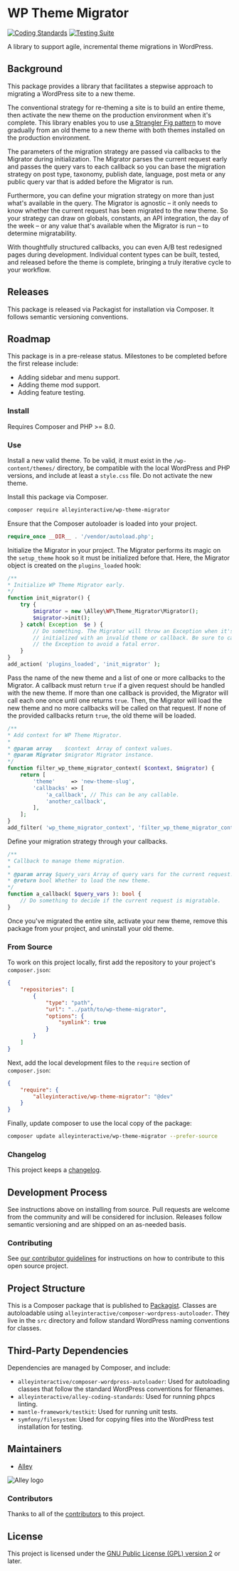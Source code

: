 # WP Theme Migrator

[![Coding Standards](https://github.com/alleyinteractive/wp-theme-migrator/actions/workflows/coding-standards.yml/badge.svg)](https://github.com/alleyinteractive/wp-theme-migrator/actions/workflows/coding-standards.yml)
[![Testing Suite](https://github.com/alleyinteractive/wp-theme-migrator/actions/workflows/unit-test.yml/badge.svg)](https://github.com/alleyinteractive/wp-theme-migrator/actions/workflows/unit-test.yml)

A library to support agile, incremental theme migrations in WordPress.

## Background

This package provides a library that facilitates a stepwise approach to migrating a WordPress site to a new theme.

The conventional strategy for re-theming a site is to build an entire theme, then activate the new theme on the production environment when it's complete. This library enables you to use [a Strangler Fig pattern](https://martinfowler.com/bliki/StranglerFigApplication.html) to move gradually from an old theme to a new theme with both themes installed on the production environment.

The parameters of the migration strategy are passed via callbacks to the Migrator during initialization. The Migrator parses the current request early and passes the query vars to each callback so you can base the migration strategy on post type, taxonomy, publish date, language, post meta or any public query var that is added before the Migrator is run.

Furthermore, you can define your migration strategy on more than just what's available in the query. The Migrator is agnostic – it only needs to know whether the current request has been migrated to the new theme. So your strategy can draw on globals, constants, an API integration, the day of the week – or any value that's available when the Migrator is run – to determine migratability.

With thoughtfully structured callbacks, you can even A/B test redesigned pages during development. Individual content types can be built, tested, and released before the theme is complete, bringing a truly iterative cycle to your workflow.

## Releases

This package is released via Packagist for installation via Composer. It follows semantic versioning conventions.

## Roadmap

This package is in a pre-release status. Milestones to be completed before the first release include:

- Adding sidebar and menu support.
- Adding theme mod support.
- Adding feature testing.


### Install

Requires Composer and PHP >= 8.0.


### Use

Install a new valid theme. To be valid, it must exist in the `/wp-content/themes/` directory, be compatible with the local WordPress and PHP versions, and include at least a `style.css` file. Do not activate the new theme.

Install this package via Composer.

```sh
composer require alleyinteractive/wp-theme-migrator
```

Ensure that the Composer autoloader is loaded into your project.

```php
require_once __DIR__ . '/vendor/autoload.php';
```

Initialize the Migrator in your project. The Migrator performs its magic on the `setup_theme` hook so it must be initialized before that. Here, the Migrator object is created on the `plugins_loaded` hook:

```php
/**
* Initialize WP Theme Migrator early.
*/
function init_migrator() {
	try {
		$migrator = new \Alley\WP\Theme_Migrator\Migrator();
		$migrator->init();
	} catch( Exception  $e ) {
		// Do something. The Migrator will throw an Exception when it's
		// initialized with an invalid theme or callback. Be sure to catch
		// the Exception to avoid a fatal error.
	}
}
add_action( 'plugins_loaded', 'init_migrator' );
```

Pass the name of the new theme and a list of one or more callbacks to the Migrator. A callback must return `true` if a given request should be handled with the new theme. If more than one callback is provided, the Migrator will call each one once until one returns `true`. Then, the Migrator will load the new theme and no more callbacks will be called on that request. If none of the provided callbacks return `true`, the old theme will be loaded.

```php
/**
* Add context for WP Theme Migrator.
*
* @param array    $context  Array of context values.
* @param Migrator $migrator Migrator instance.
*/
function filter_wp_theme_migrator_context( $context, $migrator) {
	return [
		'theme'     => 'new-theme-slug',
		'callbacks' => [
			'a_callback', // This can be any callable.
			'another_callback',
		],
	];
}
add_filter( 'wp_theme_migrator_context', 'filter_wp_theme_migrator_context', 10, 2 );
```

Define your migration strategy through your callbacks.
```php
/**
* Callback to manage theme migration.
*
* @param array $query_vars Array of query vars for the current request.
* @return bool Whether to load the new theme.
*/
function a_callback( $query_vars ): bool {
	// Do something to decide if the current request is migratable.
}
```

Once you've migrated the entire site, activate your new theme, remove this package from your project, and uninstall your old theme.

### From Source

To work on this project locally, first add the repository to your project's
`composer.json`:

```json
{
	"repositories": [
		{
			"type": "path",
			"url": "../path/to/wp-theme-migrator",
			"options": {
				"symlink": true
			}
		}
	]
}
```

Next, add the local development files to the `require` section of
`composer.json`:

```json
{
	"require": {
		"alleyinteractive/wp-theme-migrator": "@dev"
	}
}
```

Finally, update composer to use the local copy of the package:

```sh
composer update alleyinteractive/wp-theme-migrator --prefer-source
```

### Changelog

This project keeps a [changelog](CHANGELOG.md).


## Development Process

See instructions above on installing from source. Pull requests are welcome from the community and will be considered for inclusion. Releases follow semantic versioning and are shipped on an as-needed basis.


### Contributing

See [our contributor guidelines](CONTRIBUTING.md) for instructions on how to contribute to this open source project.


## Project Structure

This is a Composer package that is published to [Packagist](https://packagist.org/). Classes are autoloadable using `alleyinteractive/composer-wordpress-autoloader`. They live in the `src` directory and follow standard WordPress naming conventions for classes.


## Third-Party Dependencies

Dependencies are managed by Composer, and include:

- `alleyinteractive/composer-wordpress-autoloader`: Used for autoloading classes that follow the standard WordPress conventions for filenames.
- `alleyinteractive/alley-coding-standards`: Used for running phpcs linting.
- `mantle-framework/testkit`: Used for running unit tests.
- `symfony/filesystem`: Used for copying files into the WordPress test installation for testing.


## Maintainers

- [Alley](https://github.com/alleyinteractive)

![Alley logo](https://avatars.githubusercontent.com/u/1733454?s=200&v=4)

### Contributors

Thanks to all of the [contributors](../../contributors) to this project.


## License

This project is licensed under the
[GNU Public License (GPL) version 2](LICENSE) or later.
